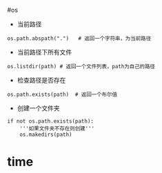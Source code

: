 
#os

- 当前路径
```buildoutcfg
os.path.abspath(".")   # 返回一个字符串，为当前路径
```
- 当前路径下所有文件
```buildoutcfg
os.listdir(path) # 返回一个文件列表，path为自己的路径
```

- 检查路径是否存在

```buildoutcfg
os.path.exists(path)  # 返回一个布尔值
```

- 创建一个文件夹
```buildoutcfg
if not os.path.exists(path):
    '''如果文件夹不存在则创建'''
    os.makedirs(path)
```

# time


